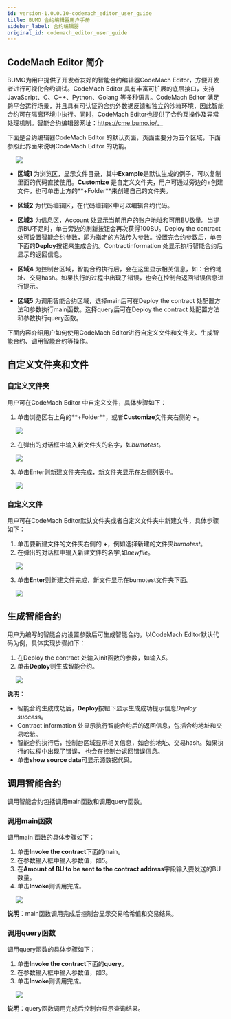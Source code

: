 ```yaml
---
id: version-1.0.0.10-codemach_editor_user_guide
title: BUMO 合约编辑器用户手册
sidebar_label: 合约编辑器
original_id: codemach_editor_user_guide
---
```


## CodeMach Editor 简介

BUMO为用户提供了开发者友好的智能合约编辑器CodeMach Editor，方便开发者进行可视化合约调试。CodeMach Editor 具有丰富可扩展的底层接口，支持JavaScript、C、C++、Python、Golang 等多种语言。CodeMach Editor 满足跨平台运行场景，并且具有可认证的合约外数据反馈和独立的沙箱环境，因此智能合约可在隔离环境中执行。同时，CodeMach Editor也提供了合约互操作及异常处理机制。智能合约编辑器网址：https://cme.bumo.io/。

下面是合约编辑器CodeMach Editor 的默认页面，页面主要分为五个区域，下面参照此界面来说明CodeMach Editor 的功能。

<img src="/docs/assets/codemacheditoroverview.jpg"
     style= "margin-left: 20px">

- **区域1** 为浏览区，显示文件目录，其中**Example**是默认生成的例子，可以复制里面的代码直接使用。**Customize** 是自定义文件夹，用户可通过旁边的+创建文件，也可单击上方的**+Folder**来创建自己的文件夹。

- **区域2** 为代码编辑区，在代码编辑区中可以编辑合约代码。

- **区域3** 为信息区，Account 处显示当前用户的账户地址和可用BU数量。当提示BU不足时，单击旁边的刷新按钮会再次获得100BU。Deploy the contract 处可设置智能合约参数，即为指定的方法传入参数。设置完合约参数后，单击下面的**Deploy**按钮来生成合约。Contractinformation 处显示执行智能合约后显示的返回信息。

- **区域4** 为控制台区域，智能合约执行后，会在这里显示相关信息，如：合约地址、交易hash。如果执行的过程中出现了错误，也会在控制台返回错误信息进行提示。

- **区域5** 为调用智能合约区域，选择main后可在Deploy the contract 处配置方法和参数执行main函数。选择query后可在Deploy the contract 处配置方法和参数执行query函数。    

下面内容介绍用户如何使用CodeMach Editor进行自定义文件和文件夹、生成智能合约、调用智能合约等操作。

## 自定义文件夹和文件

### 自定义文件夹

用户可在CodeMach Editor 中自定义文件，具体步骤如下：
1. 单击浏览区右上角的**+Folder**，或者**Customize**文件夹右侧的 **+**。

<img src="/docs/assets/customfolder.jpg"
     style= "margin-left: 20px">

2. 在弹出的对话框中输入新文件夹的名字，如*bumotest*。

<img src="/docs/assets/newfolder.jpg"
     style= "margin-left: 20px">  

3. 单击Enter则新建文件夹完成，新文件夹显示在左侧列表中。

<img src="/docs/assets/foldercreated.jpg"
     style= "margin-left: 20px">  


### 自定义文件 

用户可在CodeMach Editor默认文件夹或者自定义文件夹中新建文件，具体步骤如下：
1. 单击要新建文件的文件夹右侧的 **+**，例如选择新建的文件夹*bumotest*。
2. 在弹出的对话框中输入新建文件的名字,如*newfile*。

<img src="/docs/assets/newfile.jpg"
     style= "margin-left: 20px">  

3. 单击**Enter**则新建文件完成，新文件显示在bumotest文件夹下面。

<img src="/docs/assets/newfilecreated.jpg"
     style= "margin-left: 20px">  

## 生成智能合约

用户为编写的智能合约设置参数后可生成智能合约，以CodeMach Editor默认代码为例，具体实现步骤如下：
1. 在Deploy the contract 处输入init函数的参数，如输入*5*。
2. 单击**Deploy**则生成智能合约。

<img src="/docs/assets/smartcontractgenerated.jpg"
     style= "margin-left: 20px">

**说明**：
* 智能合约生成成功后，**Deploy**按钮下显示生成成功提示信息*Deploy success*。
* Contract information 处显示执行智能合约后的返回信息，包括合约地址和交易哈希。
* 智能合约执行后，控制台区域显示相关信息，如合约地址、交易hash。如果执行的过程中出现了错误，
也会在控制台返回错误信息。
* 单击**show source data**可显示源数据代码。     

## 调用智能合约

调用智能合约包括调用main函数和调用query函数。

### 调用main函数

调用main 函数的具体步骤如下：
1. 单击**Invoke the contract**下面的main。
2. 在参数输入框中输入参数值，如*5*。
3. 在**Amount of BU to be sent to the contract address**字段输入要发送的BU 数量。
4. 单击**Invoke**则调用完成。

<img src="/docs/assets/callmain.jpg"
     style= "margin-left: 20px">

**说明**：main函数调用完成后控制台显示交易哈希值和交易结果。 

### 调用query函数

调用query函数的具体步骤如下：
1. 单击**Invoke the contract**下面的**query**。
2. 在参数输入框中输入参数值，如*3*。
3. 单击**Invoke**则调用完成。

<img src="/docs/assets/callquery.jpg"
     style= "margin-left: 20px">

**说明**：query函数调用完成后控制台显示查询结果。   